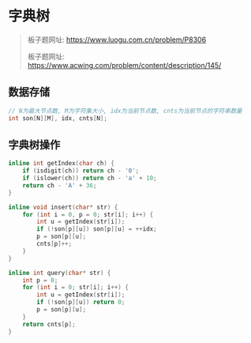 # 字典树

> 板子题网址: https://www.luogu.com.cn/problem/P8306
>
> 板子题网址: https://www.acwing.com/problem/content/description/145/

## 数据存储
```cpp
// N为最大节点数, M为字符集大小, idx为当前节点数, cnts为当前节点的字符串数量
int son[N][M], idx, cnts[N];
```

## 字典树操作
```cpp
inline int getIndex(char ch) {
    if (isdigit(ch)) return ch - '0';
    if (islower(ch)) return ch - 'a' + 10;
    return ch - 'A' + 36;
}

inline void insert(char* str) {
    for (int i = 0, p = 0; str[i]; i++) {
        int u = getIndex(str[i]);
        if (!son[p][u]) son[p][u] = ++idx;
        p = son[p][u];
        cnts[p]++;
    }
}

inline int query(char* str) {
    int p = 0;
    for (int i = 0; str[i]; i++) {
        int u = getIndex(str[i]);
        if (!son[p][u]) return 0;
        p = son[p][u];
    }
    return cnts[p];
}
```
